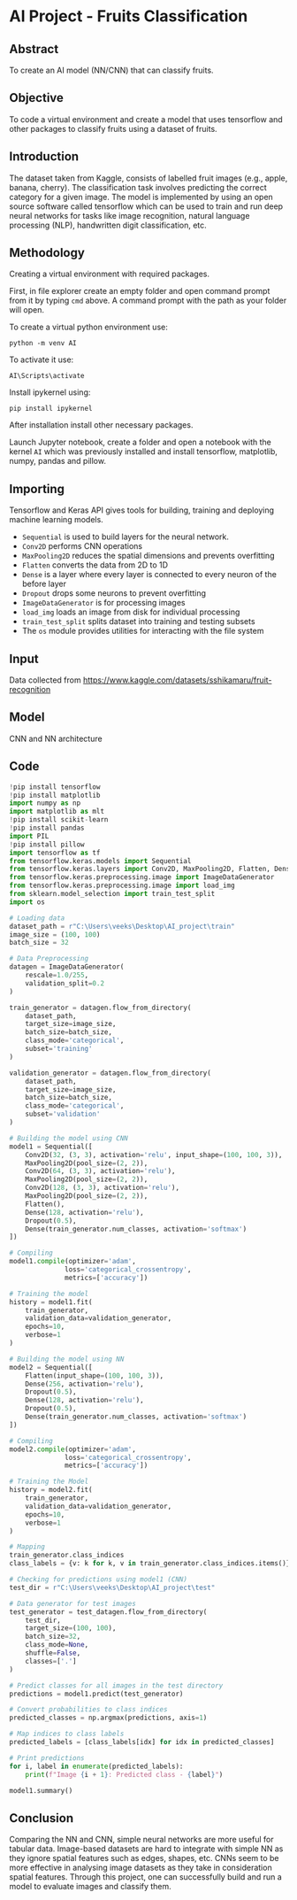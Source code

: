 
# AI Project - Fruits Classification

## Abstract
To create an AI model (NN/CNN) that can classify fruits.

## Objective
To code a virtual environment and create a model that uses tensorflow and other packages to classify fruits using a dataset of fruits.

## Introduction
The dataset taken from Kaggle, consists of labelled fruit images (e.g., apple, banana, cherry). The classification task involves predicting the correct category for a given image. The model is implemented by using an open source software called tensorflow which can be used to train and run deep neural networks for tasks like image recognition, natural language processing (NLP), handwritten digit classification, etc.

## Methodology
Creating a virtual environment with required packages.

First, in file explorer create an empty folder and open command prompt from it by typing `cmd` above. A command prompt with the path as your folder will open.

To create a virtual python environment use:
```
python -m venv AI
```

To activate it use:
```
AI\Scripts\activate
```

Install ipykernel using:
```
pip install ipykernel
```

After installation install other necessary packages.

Launch Jupyter notebook, create a folder and open a notebook with the kernel `AI` which was previously installed and install tensorflow, matplotlib, numpy, pandas and pillow.

## Importing
Tensorflow and Keras API gives tools for building, training and deploying machine learning models.

- `Sequential` is used to build layers for the neural network.
- `Conv2D` performs CNN operations
- `MaxPooling2D` reduces the spatial dimensions and prevents overfitting
- `Flatten` converts the data from 2D to 1D
- `Dense` is a layer where every layer is connected to every neuron of the before layer
- `Dropout` drops some neurons to prevent overfitting
- `ImageDataGenerator` is for processing images
- `load_img` loads an image from disk for individual processing
- `train_test_split` splits dataset into training and testing subsets
- The `os` module provides utilities for interacting with the file system

## Input
Data collected from https://www.kaggle.com/datasets/sshikamaru/fruit-recognition

## Model
CNN and NN architecture

## Code

```python
!pip install tensorflow
!pip install matplotlib
import numpy as np
import matplotlib as mlt
!pip install scikit-learn
!pip install pandas
import PIL
!pip install pillow
import tensorflow as tf
from tensorflow.keras.models import Sequential
from tensorflow.keras.layers import Conv2D, MaxPooling2D, Flatten, Dense, Dropout
from tensorflow.keras.preprocessing.image import ImageDataGenerator
from tensorflow.keras.preprocessing.image import load_img
from sklearn.model_selection import train_test_split
import os

# Loading data
dataset_path = r"C:\Users\veeks\Desktop\AI_project\train"
image_size = (100, 100)
batch_size = 32

# Data Preprocessing
datagen = ImageDataGenerator(
    rescale=1.0/255,
    validation_split=0.2
)

train_generator = datagen.flow_from_directory(
    dataset_path,
    target_size=image_size,
    batch_size=batch_size,
    class_mode='categorical',
    subset='training'
)

validation_generator = datagen.flow_from_directory(
    dataset_path,
    target_size=image_size,
    batch_size=batch_size,
    class_mode='categorical',
    subset='validation'
)

# Building the model using CNN
model1 = Sequential([
    Conv2D(32, (3, 3), activation='relu', input_shape=(100, 100, 3)),
    MaxPooling2D(pool_size=(2, 2)),
    Conv2D(64, (3, 3), activation='relu'),
    MaxPooling2D(pool_size=(2, 2)),
    Conv2D(128, (3, 3), activation='relu'),
    MaxPooling2D(pool_size=(2, 2)),
    Flatten(),
    Dense(128, activation='relu'),
    Dropout(0.5),
    Dense(train_generator.num_classes, activation='softmax')
])

# Compiling
model1.compile(optimizer='adam',
              loss='categorical_crossentropy',
              metrics=['accuracy'])

# Training the model
history = model1.fit(
    train_generator,
    validation_data=validation_generator,
    epochs=10,
    verbose=1
)

# Building the model using NN
model2 = Sequential([
    Flatten(input_shape=(100, 100, 3)),
    Dense(256, activation='relu'),
    Dropout(0.5),
    Dense(128, activation='relu'),
    Dropout(0.5),
    Dense(train_generator.num_classes, activation='softmax')
])

# Compiling
model2.compile(optimizer='adam',
              loss='categorical_crossentropy',
              metrics=['accuracy'])

# Training the Model
history = model2.fit(
    train_generator,
    validation_data=validation_generator,
    epochs=10,
    verbose=1
)

# Mapping
train_generator.class_indices
class_labels = {v: k for k, v in train_generator.class_indices.items()}

# Checking for predictions using model1 (CNN)
test_dir = r"C:\Users\veeks\Desktop\AI_project\test"

# Data generator for test images
test_generator = test_datagen.flow_from_directory(
    test_dir,
    target_size=(100, 100),
    batch_size=32,
    class_mode=None,
    shuffle=False,
    classes=['.']
)

# Predict classes for all images in the test directory
predictions = model1.predict(test_generator)

# Convert probabilities to class indices
predicted_classes = np.argmax(predictions, axis=1)

# Map indices to class labels
predicted_labels = [class_labels[idx] for idx in predicted_classes]

# Print predictions
for i, label in enumerate(predicted_labels):
    print(f"Image {i + 1}: Predicted class - {label}")

model1.summary()
```

## Conclusion
Comparing the NN and CNN, simple neural networks are more useful for tabular data. Image-based datasets are hard to integrate with simple NN as they ignore spatial features such as edges, shapes, etc. CNNs seem to be more effective in analysing image datasets as they take in consideration spatial features. Through this project, one can successfully build and run a model to evaluate images and classify them.

